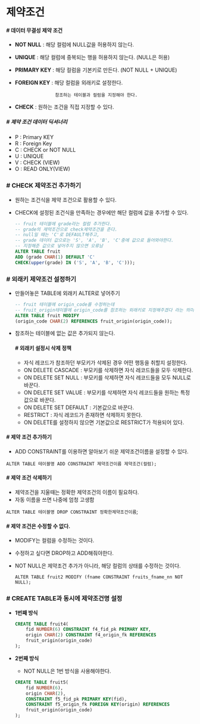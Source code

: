 # 제약조건

#### # 데이터 무결성 제약 조건

- **NOT NULL** : 해당 컬럼에 NULL값을 허용하지 않는다.

- **UNIQUE** : 해당 컬럼에 중복되는 행을 허용하지 않는다. (NULL은 허용)

- **PRIMARY KEY** : 해당 컬럼을 기본키로 만든다. (NOT NULL + UNIQUE)

- **FOREIGN KEY** : 해당 컬럼을 외래키로 설정한다. 

  		             참조하는 테이블과 컬럼을 지정해야 한다.

- **CHECK** : 원하는 조건을 직접 지정할 수 있다.



##### # 제약 조건 데이터 딕셔너리 

- P : Primary KEY
- R : Foreign Key
- C : CHECK or NOT NULL
- U : UNIQUE
- V : CHECK (VIEW)
- O : READ ONLY(VIEW)

### # CHECK 제약조건 추가하기

- 원하는 조건식을 제약 조건으로 활용할 수 있다.

- CHECK에 설정된 조건식을 만족하는 경우에만 해단 컬럼에 값을 추가할 수 있다.

  ```sql
  -- fruit 테이블에 grade라는 컬럼 추가한다.
  -- grade의 제약조건으로 check제약조건을 준다.
  -- null일 때는 'C'로 DEFAULT해주고,
  -- grade 데이터 값으로는 'S', 'A', 'B', 'C'중에 값으로 들어와야한다.
  -- 지정해준 값으로 넣어주지 않으면 오류남
  ALTER TABLE fruit 
  ADD (grade CHAR(1) DEFAULT 'C' 
  CHECK(upper(grade) IN ('S', 'A', 'B', 'C')));
  ```

### # 외래키 제약조건 설정하기

- 만들어놓은 TABLE에 외래키 ALTER로 넣어주기

  ```sql
  -- fruit 테이블에 origin_code를 수정하는데
  -- fruit_origin테이블에 origin_code를 참조하는 외래키로 지정해주겠다 라는 의미
  ALTER TABLE fruit MODIFY 
  (origin_code CHAR(2) REFERENCES fruit_origin(origin_code));
  ```

- 참조하는 테이블에 없는 값은 추가되지 않는다.

  #### # 외래키 설정시 삭제 정책

  - 자식 레코드가 참조하던 부모키가 삭제된 경우 어떤 행동을 취할지 설정한다.
  - ON DELETE CASCADE        : 부모키를 삭제하면 자식 레코드들을 모두 삭제한다.
  - ON DELETE SET NULL        : 부모키를 삭제하면 자식 레코드들을 모두 NULL로 바꾼다.
  - ON DELETE SET VALUE       : 부모키를 삭제하면 자식 레코드들을 원하는 특정 값으로 바꾼다.
  - ON DELETE SET DEFAULT  : 기본값으로 바꾼다.
  - RESTRICT                               : 자식 레코드가 존재하면 삭제하지 못한다. 
  - ON DELETE를 설정하지 않으면 기본값으로 RESTRICT가 적용되어 있다.

#### # 제약 조건 추가하기

- ADD CONSTRAINT를 이용하면 알아보기 쉬운 제약조건이름을 설정할 수 있다.

`ALTER TABLE 테이블명 ADD CONSTRAINT 제약조건이름 제약조건(컬럼);`

#### # 제약 조건 삭제하기

- 제약조건을 지울때는 정확한 제약조건의 이름이 필요하다.
- 자동 이름을 쓰면 나중에 엄청 고생함

`ALTER TABLE 테이블명 DROP CONSTRAINT 정확한제약조건이름`;

#### # 제약 조건은 수정할 수 없다.

- MODIFY는 컬럼을 수정하는 것이다.

- 수정하고 싶다면 DROP하고 ADD해줘야한다.

- NOT NULL은 제약조건 추가가 아니라, 해당 컬럼의 상태를 수정하는 것이다.

  `ALTER TABLE fruit2 MODIFY (fname CONSTRAINT fruits_fname_nn NOT NULL);`



### # CREATE TABLE과 동시에 제약조건명 설정

- **1번째 방식**

  ```sql
  CREATE TABLE fruit4(
      fid NUMBER(6) CONSTRAINT f4_fid_pk PRIMARY KEY,
      origin CHAR(2) CONSTRAINT f4_origin_fk REFERENCES 			
      fruit_origin(origin_code)
  );
  ```

- **2번째 방식**

  - NOT NULL은 1번 방식을 사용해야한다.

  ```sql
  CREATE TABLE fruit5(
      fid NUMBER(6),
      origin CHAR(2),
      CONSTRAINT f5_fid_pk PRIMARY KEY(fid),
      CONSTRAINT f5_origin_fk FOREIGN KEY(origin) REFERENCES 
      fruit_origin(origin_code)
  );
  ```